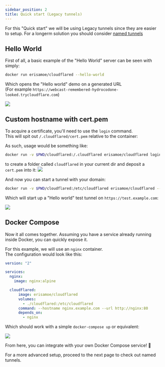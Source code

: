 ```yaml
---
sidebar_position: 2
title: Quick start (Legacy tunnels)
---
```


For this "Quick start" we will be using Legacy tunnels since they are easier to setup. For a longerm solution you should consider [named tunnels](/cloudflared-docker/named-tunnels)

## Hello World

First of all, a basic example of the "Hello World" server can be seen with simply:
```bash
docker run erisamoe/cloudflared --hello-world
```
Which opens the "Hello world" demo on a generated URL  
(For example `https://webcast-remembered-hydrocodone-looked.trycloudflare.com`)

![](/img/cfd/hello-world.png)

## Custom hostname with cert.pem

To acquire a certificate, you'll need to use the `login` command.  
This will spit out `/.cloudflared/cert.pem` relative to the container:

As such, usage would be something like:  
```bash
docker run -v $PWD/cloudflared:/.cloudflared erisamoe/cloudflared login
```
to create a folder called `cloudflared` in your current dir and deposit a `cert.pem` into it:
![](/img/cfd/cert.png)  

And now you can start a tunnel with your domain:  
```bash
docker run -v $PWD/cloudflared:/etc/cloudflared erisamoe/cloudflared --hostname test.example.com --hello-world
```
Which will start up a "Hello world" test tunnel on `https://test.example.com`:

![](/img/cfd/cert-test.png)

## Docker Compose

Now it all comes together. Assuming you have a service already running inside Docker, you can quickly expose it.

For this example, we will use an `nginx` container.  
The configuration would look like this:
```yaml {7-14} title=docker-compose.yml
version: "2"

services:
  nginx:
    image: nginx:alpine

  cloudflared:
      image: erisamoe/cloudflared
      volumes:
        - ./cloudflared:/etc/cloudflared
      command: --hostname nginx.example.com --url http://nginx:80
      depends_on:
        - nginx
```
Which should work with a simple `docker-compose up` or equivalent:

![](/img/cfd/compose.png)

From here, you can integrate with your own Docker Compose service! 🚀

For a more advanced setup, proceed to the next page to check out named tunnels.